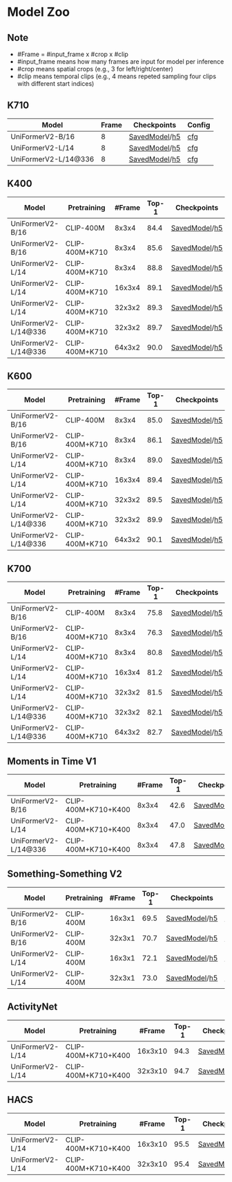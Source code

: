 # Model Zoo

## Note

-  \#Frame = \#input_frame x \#crop x \#clip
  - \#input_frame means how many frames are input for model per inference
  - \#crop means spatial crops (e.g., 3 for left/right/center)
  - \#clip means temporal clips (e.g., 4 means repeted sampling four clips with different start indices)

## K710

| Model                       | Frame | Checkpoints    | Config  |
| --------------------------- | ------ | ----- | -------- |
| UniFormerV2-B/16            | 8     | [SavedModel]()/[h5](https://github.com/innat/UniFormerV2/releases/download/v1.0/TFUniFormerV2_K710_B16_8x224.h5) | [cfg](https://github.com/OpenGVLab/UniFormerV2/blob/main/exp/k710/k710_b16_f8x224/config.yaml) |
| UniFormerV2-L/14            | 8     | [SavedModel]()/[h5](https://github.com/innat/UniFormerV2/releases/download/v1.0/TFUniFormerV2_K710_L14_8x224.h5) | [cfg](https://github.com/OpenGVLab/UniFormerV2/blob/main/exp/k710/k710_l14_f8x224/config.yaml) |
| UniFormerV2-L/14@336        | 8     | [SavedModel]()/[h5](https://github.com/innat/UniFormerV2/releases/download/v1.0/TFUniFormerV2_K710_L14_8x336.h5) | [cfg](https://github.com/OpenGVLab/UniFormerV2/blob/main/exp/k710/k710_l14_f8x336/config.yaml) |


## K400

| Model    | Pretraining  | #Frame | Top-1 | Checkpoints | Config   |
| -------------------- | -------- | ------ | ----- | ---- | ----- |
| UniFormerV2-B/16     | CLIP-400M      | 8x3x4  | 84.4  | [SavedModel]()/[h5]()  | [cfg](https://github.com/OpenGVLab/UniFormerV2/blob/main/exp/k400/k400_b16_f8x224/config.yaml) |
| UniFormerV2-B/16     | CLIP-400M+K710 | 8x3x4  | 85.6  | [SavedModel]()/[h5]()  | [cfg](https://github.com/OpenGVLab/UniFormerV2/blob/main/exp/k400/k400+k710_b16_f8x224/config.yaml) |
| UniFormerV2-L/14     | CLIP-400M+K710 | 8x3x4  | 88.8  | [SavedModel]()/[h5]()  | [cfg](https://github.com/OpenGVLab/UniFormerV2/blob/main/exp/k400/k400+k710_l14_f8x224/config.yaml) |
| UniFormerV2-L/14     | CLIP-400M+K710 | 16x3x4 | 89.1  | [SavedModel]()/[h5]()  | [cfg](https://github.com/OpenGVLab/UniFormerV2/blob/main/exp/k400/k400+k710_l14_f16x224/config.yaml) |
| UniFormerV2-L/14     | CLIP-400M+K710 | 32x3x2 | 89.3  | [SavedModel]()/[h5]()  | [cfg](https://github.com/OpenGVLab/UniFormerV2/blob/main/exp/k400/k400+k710_l14_f32x224/config.yaml) |
| UniFormerV2-L/14@336 | CLIP-400M+K710 | 32x3x2 | 89.7  | [SavedModel]()/[h5]()  | [cfg](https://github.com/OpenGVLab/UniFormerV2/blob/main/exp/k400/k400+k710_l14_f32x336/config.yaml) |
| UniFormerV2-L/14@336 | CLIP-400M+K710 | 64x3x2 | 90.0  | [SavedModel]()/[h5]()  | [cfg](https://github.com/OpenGVLab/UniFormerV2/blob/main/exp/k400/k400+k710_l14_f64x336/config.yaml) | 



## K600

| Model | Pretraining | #Frame | Top-1 | Checkpoints  | Config    |
| ----------- | ------ | ------ | ---- | ------ | ------- |
| UniFormerV2-B/16     | CLIP-400M      | 8x3x4  | 85.0  | [SavedModel]()/[h5]() | [cfg](https://github.com/OpenGVLab/UniFormerV2/blob/main/exp/k600/k600_b16_f8x224/config.yaml) |
| UniFormerV2-B/16     | CLIP-400M+K710 | 8x3x4  | 86.1  | [SavedModel]()/[h5]() | [cfg](https://github.com/OpenGVLab/UniFormerV2/blob/main/exp/k600/k600+k710_b16_f8x224/config.yaml) |
| UniFormerV2-L/14     | CLIP-400M+K710 | 8x3x4  | 89.0  | [SavedModel]()/[h5]() | [cfg](https://github.com/OpenGVLab/UniFormerV2/blob/main/exp/k600/k600+k710_l14_f8x224/config.yaml) |
| UniFormerV2-L/14     | CLIP-400M+K710 | 16x3x4 | 89.4  | [SavedModel]()/[h5]() | [cfg](https://github.com/OpenGVLab/UniFormerV2/blob/main/exp/k600/k600+k710_l14_f16x224/config.yaml) |
| UniFormerV2-L/14     | CLIP-400M+K710 | 32x3x2 | 89.5  | [SavedModel]()/[h5]() | [cfg](https://github.com/OpenGVLab/UniFormerV2/blob/main/exp/k600/k600+k710_l14_f16x224/config.yaml) |
| UniFormerV2-L/14@336 | CLIP-400M+K710 | 32x3x2 | 89.9  | [SavedModel]()/[h5]() | [cfg](https://github.com/OpenGVLab/UniFormerV2/blob/main/exp/k600/k600+k710_l14_f32x336/config.yaml) |
| UniFormerV2-L/14@336 | CLIP-400M+K710 | 64x3x2 | 90.1  | [SavedModel]()/[h5]() | [cfg](https://github.com/OpenGVLab/UniFormerV2/blob/main/exp/k600/k600+k710_l14_f64x336/config.yaml) |


## K700

| Model   | Pretraining    | #Frame | Top-1 | Checkpoints | Config   |
| --------- | ----- | ------ |----- | ------ | ---- |
| UniFormerV2-B/16     | CLIP-400M      | 8x3x4  | 75.8  | [SavedModel]()/[h5]() | [cfg](https://github.com/OpenGVLab/UniFormerV2/blob/main/exp/k700/k700_b16_f8x224/config.yaml) |
| UniFormerV2-B/16     | CLIP-400M+K710 | 8x3x4  | 76.3  | [SavedModel]()/[h5]() | [cfg](https://github.com/OpenGVLab/UniFormerV2/blob/main/exp/k700/k700+k710_b16_f8x224/config.yaml) |
| UniFormerV2-L/14     | CLIP-400M+K710 | 8x3x4  | 80.8  | [SavedModel]()/[h5]() | [cfg](https://github.com/OpenGVLab/UniFormerV2/blob/main/exp/k700/k700+k710_l14_f8x224/config.yaml) |
| UniFormerV2-L/14     | CLIP-400M+K710 | 16x3x4 | 81.2  | [SavedModel]()/[h5]() | [cfg](https://github.com/OpenGVLab/UniFormerV2/blob/main/exp/k700/k700+k710_l14_f16x224/config.yaml) |
| UniFormerV2-L/14     | CLIP-400M+K710 | 32x3x2 | 81.5  | [SavedModel]()/[h5]() | [cfg](https://github.com/OpenGVLab/UniFormerV2/blob/main/exp/k700/k700+k710_l14_f32x224/config.yaml) |
| UniFormerV2-L/14@336 | CLIP-400M+K710 | 32x3x2 | 82.1  | [SavedModel]()/[h5]() | [cfg](https://github.com/OpenGVLab/UniFormerV2/blob/main/exp/k700/k700+k710_l14_f32x336/config.yaml) |
| UniFormerV2-L/14@336 | CLIP-400M+K710 | 64x3x2 | 82.7  | [SavedModel]()/[h5]() | [cfg](https://github.com/OpenGVLab/UniFormerV2/blob/main/exp/k700/k700+k710_l14_f64x336/config.yaml) |



## Moments in Time V1

| Model  | Pretraining | #Frame | Top-1 | Checkpoints  | Config  |
| -------- | ---------- | ------ | ------ | ------------ | ----------- |
| UniFormerV2-B/16     | CLIP-400M+K710+K400 | 8x3x4  | 42.6  | [SavedModel]()/[h5]() | [cfg](https://github.com/OpenGVLab/UniFormerV2/blob/main/exp/mit/mit_b16_f8x224/config.yaml) |
| UniFormerV2-L/14     | CLIP-400M+K710+K400 | 8x3x4  | 47.0  | [SavedModel]()/[h5]() | [cfg](https://github.com/OpenGVLab/UniFormerV2/blob/main/exp/mit/mit_l14_f8x224/config.yaml) |
| UniFormerV2-L/14@336 | CLIP-400M+K710+K400 | 8x3x4  | 47.8  | [SavedModel]()/[h5]() | [cfg](https://github.com/OpenGVLab/UniFormerV2/blob/main/exp/mit/mit_l14_f8x336/config.yaml) |


## Something-Something V2

| Model | Pretraining | #Frame | Top-1 | Checkpoints  | Config  |
| --- | ----------- | ------ | ----- | -------- | ---------- | 
| UniFormerV2-B/16 | CLIP-400M   | 16x3x1 | 69.5  | [SavedModel]()/[h5]() | [cfg](https://github.com/OpenGVLab/UniFormerV2/blob/main/exp/sthv2/ssv2_b16_f16x224/config.yaml) |
| UniFormerV2-B/16 | CLIP-400M   | 32x3x1 | 70.7  | [SavedModel]()/[h5]() | [cfg](https://github.com/OpenGVLab/UniFormerV2/blob/main/exp/sthv2/ssv2_b16_f32x224/config.yaml) |
| UniFormerV2-L/14 | CLIP-400M   | 16x3x1 | 72.1  | [SavedModel]()/[h5]() | [cfg](https://github.com/OpenGVLab/UniFormerV2/blob/main/exp/sthv2/ssv2_l14_f16x224/config.yaml) |
| UniFormerV2-L/14 | CLIP-400M   | 32x3x1 | 73.0  | [SavedModel]()/[h5]() | [cfg](https://github.com/OpenGVLab/UniFormerV2/blob/main/exp/sthv2/ssv2_l14_f32x224/config.yaml) |

## ActivityNet

| Model  | Pretraining  | #Frame  | Top-1 | Checkpoints  | Config  |
| --- | ----- | ------- | ----- | ---------- | ------ | 
| UniFormerV2-L/14 | CLIP-400M+K710+K400 | 16x3x10 | 94.3  | [SavedModel]()/[h5]() | [cfg](https://github.com/OpenGVLab/UniFormerV2/blob/main/exp/anet/anet_l14_16x224/config.yaml) |
| UniFormerV2-L/14 | CLIP-400M+K710+K400 | 32x3x10 | 94.7  | [SavedModel]()/[h5]() | [cfg](https://github.com/OpenGVLab/UniFormerV2/blob/main/exp/anet/anet_l14_32x224/config.yaml) |

## HACS

| Model | Pretraining  | #Frame  | Top-1 | Checkpoints  | Config  |
| ---------------- | ----- | ------- | ----- | ----------- | ----------- 
| UniFormerV2-L/14 | CLIP-400M+K710+K400 | 16x3x10 | 95.5  | [SavedModel]()/[h5]() | [cfg](https://github.com/OpenGVLab/UniFormerV2/blob/main/exp/hacs/hacs_l14_16x224/config.yaml) |
| UniFormerV2-L/14 | CLIP-400M+K710+K400 | 32x3x10 | 95.4  | [SavedModel]()/[h5]() | [cfg](https://github.com/OpenGVLab/UniFormerV2/blob/main/exp/hacs/hacs_l14_32x224/config.yaml) |

